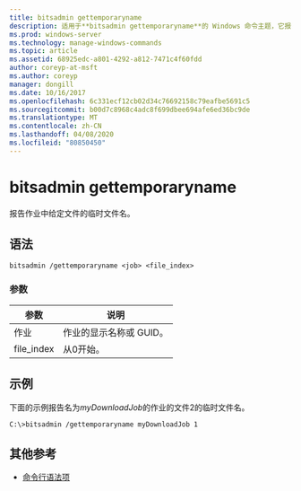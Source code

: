 ```yaml
---
title: bitsadmin gettemporaryname
description: 适用于**bitsadmin gettemporaryname**的 Windows 命令主题，它报告作业中给定文件的临时文件名。
ms.prod: windows-server
ms.technology: manage-windows-commands
ms.topic: article
ms.assetid: 68925edc-a801-4292-a812-7471c4f60fdd
author: coreyp-at-msft
ms.author: coreyp
manager: dongill
ms.date: 10/16/2017
ms.openlocfilehash: 6c331ecf12cb02d34c76692158c79eafbe5691c5
ms.sourcegitcommit: b00d7c8968c4adc8f699dbee694afe6ed36bc9de
ms.translationtype: MT
ms.contentlocale: zh-CN
ms.lasthandoff: 04/08/2020
ms.locfileid: "80850450"
---
```

# <a name="bitsadmin-gettemporaryname"></a>bitsadmin gettemporaryname

报告作业中给定文件的临时文件名。

## <a name="syntax"></a>语法

```
bitsadmin /gettemporaryname <job> <file_index>
```

### <a name="parameters"></a>参数

| 参数 | 说明 |
| -------------- | -------------- |
| 作业 | 作业的显示名称或 GUID。 |
| file_index | 从0开始。 |

## <a name="examples"></a><a name=BKMK_examples></a>示例

下面的示例报告名为*myDownloadJob*的作业的文件2的临时文件名。

```
C:\>bitsadmin /gettemporaryname myDownloadJob 1
```

## <a name="additional-references"></a>其他参考

- [命令行语法项](command-line-syntax-key.md)
